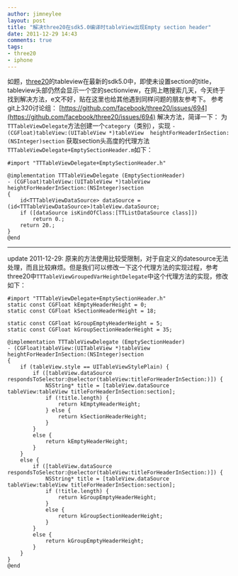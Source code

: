 ```yaml
---
author: jimneylee
layout: post
title: "解决three20在sdk5.0编译时tableView出现Empty section header"
date: 2011-12-29 14:43
comments: true
tags:
- three20
- iphone
---
```


如题，[three20](https://github.com/facebook/three20)的tableview在最新的sdk5.0中，即使未设置section的title，tableview头部仍然会显示一个空的sectionview，在网上瞎搜索几天，今天终于找到解决方法，e文不好，贴在这里也给其他遇到同样问题的朋友参考下。
参考git上320讨论组：
[https://github.com/facebook/three20/issues/694](https://github.com/facebook/three20/issues/694)
解决方法，简译一下：
为`TTTableViewDelegate`方法创建一个`category`（类别），实现
`- (CGFloat)tableView:(UITableView *)tableView 
heightForHeaderInSection:(NSInteger)section`
获取section头高度的代理方法
`TTTableViewDelegate+EmptySectionHeader.m`如下：

    #import "TTTableViewDelegate+EmptySectionHeader.h"
     
    @implementation TTTableViewDelegate (EmptySectionHeader)
    - (CGFloat)tableView:(UITableView *)tableView heightForHeaderInSection:(NSInteger)section
    {
        id<TTTableViewDataSource> dataSource = (id<TTTableViewDataSource>)tableView.dataSource;
        if ([dataSource isKindOfClass:[TTListDataSource class]])
            return 0.;
        return 20.;
    }
    @end

---
update 2011-12-29:
原来的方法使用比较受限制，对于自定义的datesource无法处理，而且比较麻烦。但是我们可以修改一下这个代理方法的实现过程，参考three20中`TTTableViewGroupedVarHeightDelegate`中这个代理方法的实现，修改如下：

    #import "TTTableViewDelegate+EmptySectionHeader.h"
    static const CGFloat kEmptyHeaderHeight = 0;
    static const CGFloat kSectionHeaderHeight = 18;
     
    static const CGFloat kGroupEmptyHeaderHeight = 5;
    static const CGFloat kGroupSectionHeaderHeight = 35;
     
    @implementation TTTableViewDelegate (EmptySectionHeader)
    - (CGFloat)tableView:(UITableView *)tableView heightForHeaderInSection:(NSInteger)section
    {
        if (tableView.style == UITableViewStylePlain) {
            if ([tableView.dataSource respondsToSelector:@selector(tableView:titleForHeaderInSection:)]) {
                NSString* title = [tableView.dataSource tableView:tableView titleForHeaderInSection:section];
                if (!title.length) {
                    return kEmptyHeaderHeight;
                } else {
                    return kSectionHeaderHeight;
                }
            }
            else {
                return kEmptyHeaderHeight;
            }
        }
        else {
            if ([tableView.dataSource respondsToSelector:@selector(tableView:titleForHeaderInSection:)]) {
                NSString* title = [tableView.dataSource tableView:tableView titleForHeaderInSection:section];
                if (!title.length) {
                    return kGroupEmptyHeaderHeight;
                }
                else {
                    return kGroupSectionHeaderHeight;
                }
            }
            else {
                return kGroupEmptyHeaderHeight;
            }
        }
    }
    @end